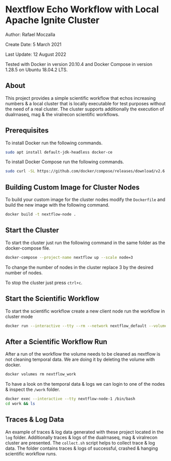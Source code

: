 # Nextflow Echo Workflow with Local Apache Ignite Cluster
Author: Rafael Moczalla

Create Date: 5 March 2021

Last Update: 12 August 2022

Tested with Docker in version 20.10.4 and Docker Compose in version 1.28.5 on Ubuntu 18.04.2 LTS.

## About
This project provides a simple scientific workflow that echos increasing numbers & a local cluster that is locally executable for test purposes without the need of a real cluster. The cluster supports additionally the execution of dualrnaseq, mag & the viralrecon scientific workflows.

## Prerequisites
To install Docker run the following commands.

```bash
sudo apt install default-jdk-headless docker-ce
```

To install Docker Compose run the following commands.

```bash
sudo curl -SL https://github.com/docker/compose/releases/download/v2.6.1/docker-compose-linux-x86_64 -o /usr/local/bin/docker-compose
```

## Building Custom Image for Cluster Nodes
To build your custom image for the cluster nodes modify the `Dockerfile` and build the new image with the following command.

```bash
docker build -t nextflow-node .
```

## Start the Cluster
To start the cluster just run the following command in the same folder as the docker-compose file.

```bash
docker-compose --project-name nextflow up --scale node=3
```

To change the number of nodes in the cluster replace 3 by the desired number of nodes.

To stop the cluster just press `ctrl+c`.

## Start the Scientific Workflow
To start the scientific workflow create a new client node run the workflow in cluster mode

```bash
docker run --interactive --tty --rm --network nextflow_default --volume nextflow_work:/work nextflow-node nextflow run test.nf -process.executor ignite
```

## After a Scientific Workflow Run

After a run of the workflow the volume needs to be cleaned as nextflow is not cleaning temporal data. We are doing it by deleting the volume with docker.

```bash
docker volumes rm nextflow_work
```

To have a look on the temporal data & logs we can login to one of the nodes & inspect the `/work` folder.

```bash
docker exec --interactive --tty nextflow-node-1 /bin/bash
cd work && ls
```

## Traces & Log Data
An example of traces & log data generated with these project located in the `log` folder. Additionally traces & logs of the dualrnaseq, mag & viralrecon cluster are presented. The `collect.sh` script helps to collect trace & log data. The folder contains traces & logs of successful, crashed & hanging scientific workflow runs.


